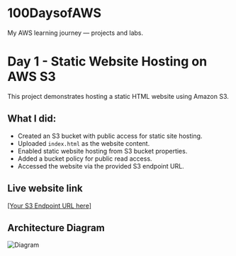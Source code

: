 # 100DaysofAWS
My AWS learning journey — projects and labs.
# Day 1 - Static Website Hosting on AWS S3

This project demonstrates hosting a static HTML website using Amazon S3.

## What I did:
- Created an S3 bucket with public access for static site hosting.
- Uploaded `index.html` as the website content.
- Enabled static website hosting from S3 bucket properties.
- Added a bucket policy for public read access.
- Accessed the website via the provided S3 endpoint URL.

## Live website link
[[Your S3 Endpoint URL here]](http://kanika-day1-static-site.s3-website-ap-southeast-2.amazonaws.com/)

## Architecture Diagram
![Diagram](./diagram.png)
